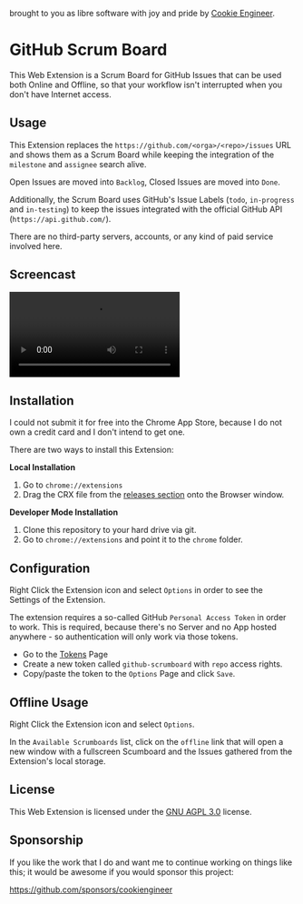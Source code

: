 
brought to you as libre software with joy and pride by [Cookie Engineer](https://cookie.engineer).

# GitHub Scrum Board

This Web Extension is a Scrum Board for GitHub Issues that can be used
both Online and Offline, so that your workflow isn't interrupted when
you don't have Internet access.


## Usage

This Extension replaces the `https://github.com/<orga>/<repo>/issues`
URL and shows them as a Scrum Board while keeping the integration of
the `milestone` and `assignee` search alive.

Open Issues are moved into `Backlog`, Closed Issues are moved into `Done`.

Additionally, the Scrum Board uses GitHub's Issue Labels (`todo`,
`in-progress` and `in-testing`) to keep the issues integrated with
the official GitHub API (`https://api.github.com/`).

There are no third-party servers, accounts, or any kind of paid service
involved here.


## Screencast

![Screencast](https://i.imgur.com/pzcJDUF.mp4)


## Installation

I could not submit it for free into the Chrome App Store, because I do
not own a credit card and I don't intend to get one.

There are two ways to install this Extension:

**Local Installation**

1. Go to `chrome://extensions`
2. Drag the CRX file from the [releases section](https://github.com/cookiengineer/github-scrumboard/releases) onto the Browser window.

**Developer Mode Installation**

1. Clone this repository to your hard drive via git.
2. Go to `chrome://extensions` and point it to the `chrome` folder.


## Configuration

Right Click the Extension icon and select `Options` in order to see
the Settings of the Extension.

The extension requires a so-called GitHub `Personal Access Token`
in order to work. This is required, because there's no Server and
no App hosted anywhere - so authentication will only work via those
tokens.

- Go to the [Tokens](https://github.com/settings/tokens) Page
- Create a new token called `github-scrumboard` with `repo` access rights.
- Copy/paste the token to the `Options` Page and click `Save`.


## Offline Usage

Right Click the Extension icon and select `Options`.

In the `Available Scrumboards` list, click on the `offline` link
that will open a new window with a fullscreen Scumboard and the
Issues gathered from the Extension's local storage.


## License

This Web Extension is licensed under the [GNU AGPL 3.0](./AGPL-3.0.md) license.


## Sponsorship

If you like the work that I do and want me to continue working on things
like this; it would be awesome if you would sponsor this project:

https://github.com/sponsors/cookiengineer

